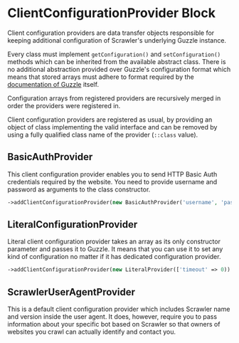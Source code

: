 # ClientConfigurationProvider Block
Client configuration providers are data transfer objects responsible
for keeping additional configuration of Scrawler's underlying Guzzle
instance.

Every class must implement `getConfiguration()` and `setConfiguration()`
methods which can be inherited from the available abstract class. There
is no additional abstraction provided over Guzzle's configuration format
which means that stored arrays must adhere to format required by the
[documentation of Guzzle][guzzle-docs] itself.

Configuration arrays from registered providers are recursively merged
in order the providers were registered in.

Client configuration providers are registered as usual, by providing
an object of class implementing the valid interface and can be removed
by using a fully qualified class name of the provider (`::class` value).

## BasicAuthProvider
This client configuration provider enables you to send HTTP Basic Auth
credentials required by the website. You need to provide username and
password as arguments to the class constructor.

```php
->addClientConfigurationProvider(new BasicAuthProvider('username', 'password'))
```

## LiteralConfigurationProvider
Literal client configuration provider takes an array as its only constructor
parameter and passes it to Guzzle. It means that you can use it to set any kind
of configuration no matter if it has dedicated configuration provider.

```php
->addClientConfigurationProvider(new LiteralProvider(['timeout' => 0))
```

## ScrawlerUserAgentProvider
This is a default client configuration provider which includes Scrawler
name and version inside the user agent. It does, however, require you to
pass information about your specific bot based on Scrawler so that owners
of websites you crawl can actually identify and contact you.

[guzzle-docs]: http://docs.guzzlephp.org/en/stable/request-options.html

